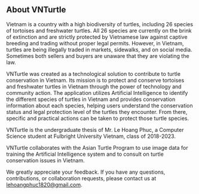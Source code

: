 ## About VNTurtle

Vietnam is a country with a high biodiversity of turtles, including 26 species of tortoises and freshwater turtles. All 26 species are currently on the brink of extinction and are strictly protected by Vietnamese law against captive breeding and trading without proper legal permits. However, in Vietnam, turtles are being illegally traded in markets, sidewalks, and on social media. Sometimes both sellers and buyers are unaware that they are violating the law.

VNTurtle was created as a technological solution to contribute to turtle conservation in Vietnam. Its mission is to protect and conserve tortoises and freshwater turtles in Vietnam through the power of technology and community action. The application utilizes Artificial Intelligence to identify the different species of turtles in Vietnam and provides conservation information about each species, helping users understand the conservation status and legal protection level of the turtles they encounter. From there, specific and practical actions can be taken to protect those turtle species.

VNTurtle is the undergraduate thesis of Mr. Le Hoang Phuc, a Computer Science student at Fulbright University Vietnam, class of 2018-2023.

VNTurtle collaborates with the Asian Turtle Program to use image data for training the Artificial Intelligence system and to consult on turtle conservation issues in Vietnam.

We greatly appreciate your feedback. If you have any questions, contributions, or collaboration requests, please contact us at lehoangphuc1820@gmail.com.


